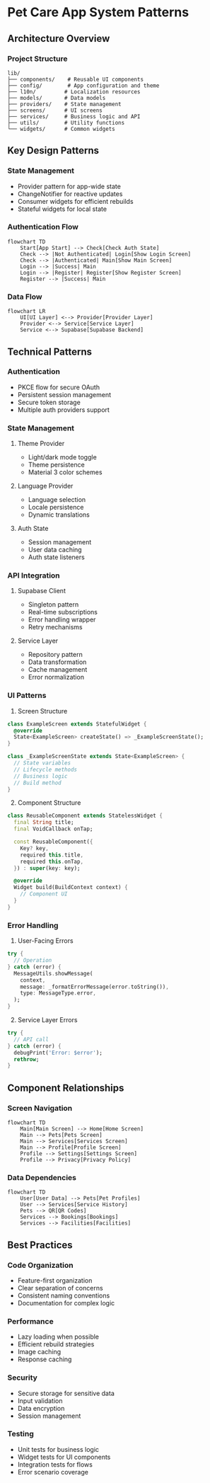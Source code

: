 # Pet Care App System Patterns

## Architecture Overview

### Project Structure
```
lib/
├── components/    # Reusable UI components
├── config/        # App configuration and theme
├── l10n/         # Localization resources
├── models/       # Data models
├── providers/    # State management
├── screens/      # UI screens
├── services/     # Business logic and API
├── utils/        # Utility functions
└── widgets/      # Common widgets
```

## Key Design Patterns

### State Management
- Provider pattern for app-wide state
- ChangeNotifier for reactive updates
- Consumer widgets for efficient rebuilds
- Stateful widgets for local state

### Authentication Flow
```mermaid
flowchart TD
    Start[App Start] --> Check[Check Auth State]
    Check --> |Not Authenticated| Login[Show Login Screen]
    Check --> |Authenticated| Main[Show Main Screen]
    Login --> |Success| Main
    Login --> |Register| Register[Show Register Screen]
    Register --> |Success| Main
```

### Data Flow
```mermaid
flowchart LR
    UI[UI Layer] <--> Provider[Provider Layer]
    Provider <--> Service[Service Layer]
    Service <--> Supabase[Supabase Backend]
```

## Technical Patterns

### Authentication
- PKCE flow for secure OAuth
- Persistent session management
- Secure token storage
- Multiple auth providers support

### State Management
1. Theme Provider
   - Light/dark mode toggle
   - Theme persistence
   - Material 3 color schemes

2. Language Provider
   - Language selection
   - Locale persistence
   - Dynamic translations

3. Auth State
   - Session management
   - User data caching
   - Auth state listeners

### API Integration
1. Supabase Client
   - Singleton pattern
   - Real-time subscriptions
   - Error handling wrapper
   - Retry mechanisms

2. Service Layer
   - Repository pattern
   - Data transformation
   - Cache management
   - Error normalization

### UI Patterns

1. Screen Structure
```dart
class ExampleScreen extends StatefulWidget {
  @override
  State<ExampleScreen> createState() => _ExampleScreenState();
}

class _ExampleScreenState extends State<ExampleScreen> {
  // State variables
  // Lifecycle methods
  // Business logic
  // Build method
}
```

2. Component Structure
```dart
class ReusableComponent extends StatelessWidget {
  final String title;
  final VoidCallback onTap;

  const ReusableComponent({
    Key? key,
    required this.title,
    required this.onTap,
  }) : super(key: key);

  @override
  Widget build(BuildContext context) {
    // Component UI
  }
}
```

### Error Handling
1. User-Facing Errors
```dart
try {
  // Operation
} catch (error) {
  MessageUtils.showMessage(
    context,
    message: _formatErrorMessage(error.toString()),
    type: MessageType.error,
  );
}
```

2. Service Layer Errors
```dart
try {
  // API call
} catch (error) {
  debugPrint('Error: $error');
  rethrow;
}
```

## Component Relationships

### Screen Navigation
```mermaid
flowchart TD
    Main[Main Screen] --> Home[Home Screen]
    Main --> Pets[Pets Screen]
    Main --> Services[Services Screen]
    Main --> Profile[Profile Screen]
    Profile --> Settings[Settings Screen]
    Profile --> Privacy[Privacy Policy]
```

### Data Dependencies
```mermaid
flowchart TD
    User[User Data] --> Pets[Pet Profiles]
    User --> Services[Service History]
    Pets --> QR[QR Codes]
    Services --> Bookings[Bookings]
    Services --> Facilities[Facilities]
```

## Best Practices

### Code Organization
- Feature-first organization
- Clear separation of concerns
- Consistent naming conventions
- Documentation for complex logic

### Performance
- Lazy loading when possible
- Efficient rebuild strategies
- Image caching
- Response caching

### Security
- Secure storage for sensitive data
- Input validation
- Data encryption
- Session management

### Testing
- Unit tests for business logic
- Widget tests for UI components
- Integration tests for flows
- Error scenario coverage 